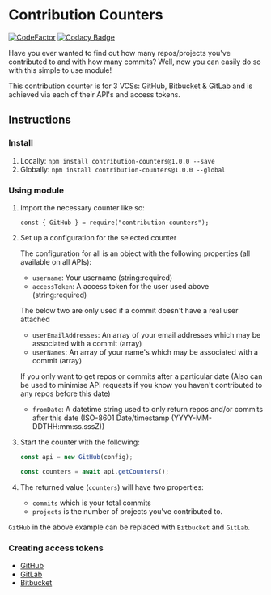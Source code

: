 # Contribution Counters

[![CodeFactor](https://www.codefactor.io/repository/github/jahidulpabelislam/contribution-counters/badge?style=flat-square)](https://www.codefactor.io/repository/github/jahidulpabelislam/contribution-counters)
[![Codacy Badge](https://api.codacy.com/project/badge/Grade/b6f7e38aec0c4a8999cd763f73e55a45)](https://app.codacy.com/app/jahidulpabelislam/counters.js?utm_source=github.com&utm_medium=referral&utm_content=jahidulpabelislam/counters.js&utm_campaign=Badge_Grade_Settings)

Have you ever wanted to find out how many repos/projects you've contributed to and with how many commits?
Well, now you can easily do so with this simple to use module!

This contribution counter is for 3 VCSs: GitHub, Bitbucket &amp; GitLab and is achieved via each of their API's and access tokens.

## Instructions

### Install

1.  Locally: `npm install contribution-counters@1.0.0 --save`
2.  Globally: `npm install contribution-counters@1.0.0 --global`

### Using module

1.  Import the necessary counter like so:

    `const { GitHub } = require("contribution-counters");`

2.  Set up a configuration for the selected counter

    The configuration for all is an object with the following properties (all available on all APIs):

    -   `username`: Your username (string:required)
    -   `accessToken`: A access token for the user used above (string:required)

    The below two are only used if a commit doesn't have a real user attached

    -   `userEmailAddresses`: An array of your email addresses which may be associated with a commit (array)
    -   `userNames`: An array of your name's which may be associated with a commit (array)

    If you only want to get repos or commits after a particular date (Also can be used to minimise API requests if you know you haven't contributed to any repos before this date)

    -   `fromDate`: A datetime string used to only return repos and/or commits after this date (ISO-8601 Date/timestamp (YYYY-MM-DDTHH:mm:ss.sssZ))

3.  Start the counter with the following:

    ```javascript
    const api = new GitHub(config);

    const counters = await api.getCounters();
    ```

4.  The returned value (`counters`) will have two properties:

    -   `commits` which is your total commits
    -   `projects` is the number of projects you've contributed to.

`GitHub` in the above example can be replaced with `Bitbucket` and `GitLab`.

### Creating access tokens

-   [GitHub](https://help.github.com/en/articles/creating-a-personal-access-token-for-the-command-line)
-   [GitLab](https://docs.gitlab.com/ee/user/profile/personal_access_tokens.html#creating-a-personal-access-token)
-   [Bitbucket](https://confluence.atlassian.com/bitbucketserver/personal-access-tokens-939515499.html)
